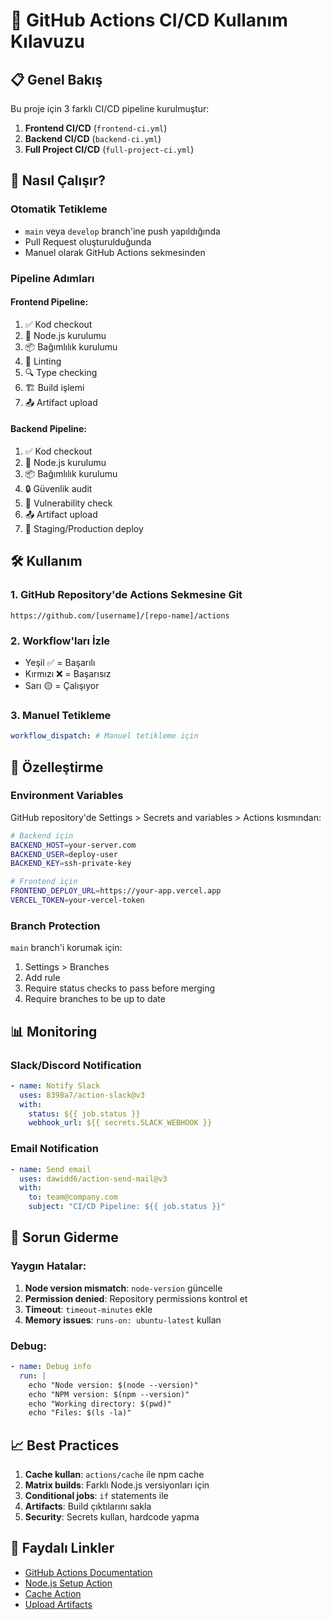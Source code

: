 # 🚀 GitHub Actions CI/CD Kullanım Kılavuzu

## 📋 Genel Bakış

Bu proje için 3 farklı CI/CD pipeline kurulmuştur:

1. **Frontend CI/CD** (`frontend-ci.yml`)
2. **Backend CI/CD** (`backend-ci.yml`) 
3. **Full Project CI/CD** (`full-project-ci.yml`)

## 🔄 Nasıl Çalışır?

### Otomatik Tetikleme
- `main` veya `develop` branch'ine push yapıldığında
- Pull Request oluşturulduğunda
- Manuel olarak GitHub Actions sekmesinden

### Pipeline Adımları

#### Frontend Pipeline:
1. ✅ Kod checkout
2. 🔧 Node.js kurulumu
3. 📦 Bağımlılık kurulumu
4. 🧹 Linting
5. 🔍 Type checking
6. 🏗️ Build işlemi
7. 📤 Artifact upload

#### Backend Pipeline:
1. ✅ Kod checkout
2. 🔧 Node.js kurulumu
3. 📦 Bağımlılık kurulumu
4. 🔒 Güvenlik audit
5. 🚨 Vulnerability check
6. 📤 Artifact upload
7. 🚀 Staging/Production deploy

## 🛠️ Kullanım

### 1. GitHub Repository'de Actions Sekmesine Git
```
https://github.com/[username]/[repo-name]/actions
```

### 2. Workflow'ları İzle
- Yeşil ✅ = Başarılı
- Kırmızı ❌ = Başarısız
- Sarı 🟡 = Çalışıyor

### 3. Manuel Tetikleme
```yaml
workflow_dispatch: # Manuel tetikleme için
```

## 🔧 Özelleştirme

### Environment Variables
GitHub repository'de Settings > Secrets and variables > Actions kısmından:

```bash
# Backend için
BACKEND_HOST=your-server.com
BACKEND_USER=deploy-user
BACKEND_KEY=ssh-private-key

# Frontend için  
FRONTEND_DEPLOY_URL=https://your-app.vercel.app
VERCEL_TOKEN=your-vercel-token
```

### Branch Protection
`main` branch'i korumak için:
1. Settings > Branches
2. Add rule
3. Require status checks to pass before merging
4. Require branches to be up to date

## 📊 Monitoring

### Slack/Discord Notification
```yaml
- name: Notify Slack
  uses: 8398a7/action-slack@v3
  with:
    status: ${{ job.status }}
    webhook_url: ${{ secrets.SLACK_WEBHOOK }}
```

### Email Notification
```yaml
- name: Send email
  uses: dawidd6/action-send-mail@v3
  with:
    to: team@company.com
    subject: "CI/CD Pipeline: ${{ job.status }}"
```

## 🚨 Sorun Giderme

### Yaygın Hatalar:
1. **Node version mismatch**: `node-version` güncelle
2. **Permission denied**: Repository permissions kontrol et
3. **Timeout**: `timeout-minutes` ekle
4. **Memory issues**: `runs-on: ubuntu-latest` kullan

### Debug:
```yaml
- name: Debug info
  run: |
    echo "Node version: $(node --version)"
    echo "NPM version: $(npm --version)"
    echo "Working directory: $(pwd)"
    echo "Files: $(ls -la)"
```

## 📈 Best Practices

1. **Cache kullan**: `actions/cache` ile npm cache
2. **Matrix builds**: Farklı Node.js versiyonları için
3. **Conditional jobs**: `if` statements ile
4. **Artifacts**: Build çıktılarını sakla
5. **Security**: Secrets kullan, hardcode yapma

## 🔗 Faydalı Linkler

- [GitHub Actions Documentation](https://docs.github.com/en/actions)
- [Node.js Setup Action](https://github.com/actions/setup-node)
- [Cache Action](https://github.com/actions/cache)
- [Upload Artifacts](https://github.com/actions/upload-artifact)
